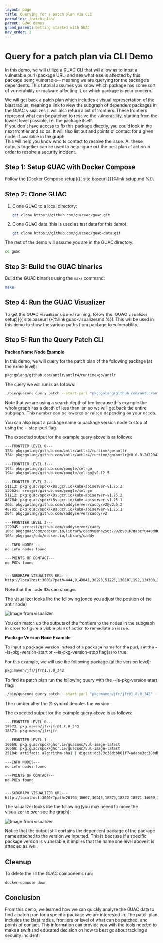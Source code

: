 ```yaml
---
layout: page
title: Querying for a patch plan via CLI
permalink: /patch-plan/
parent: GUAC demos
grand_parent: Getting started with GUAC
nav_order: 3
---
```


# Query for a patch plan via CLI Demo

In this demo, we will utilize a GUAC CLI that will allow us to input a
vulnerable purl (package URL) and see what else is affected by this package
being vulnerable-- meaning we are querying for the package's dependents. This
tutorial assumes you know which package has some sort of vulnerability or
malware affecting it, or which package is your concern.

We will get back a patch plan which includes a visual representation of the
blast radius, meaning a link to view the subgraph of dependent packages in the
GUAC visualizer. It will also return a list of frontiers. These frontiers
represent what can be patched to resolve the vulnerability, starting from the
lowest level possible, i.e. the package itself.  
If you don't have access to fix this package directly, you could look in the
next frontier and so on. It will also list out and points of contact for a given
node, if available in the graph.  
This will help you know who to contact to resolve the issue. All these outputs
together can be used to help figure out the best plan of action in order to
resolve a security incident.

## Step 1: Setup GUAC with Docker Compose

Follow the [Docker Compose setup]({{ site.baseurl }}{%link setup.md %}).

## Step 2: Clone GUAC

1. Clone GUAC to a local directory:

   ```bash
   git clone https://github.com/guacsec/guac.git
   ```

2. Clone GUAC data (this is used as test data for this demo):

   ```bash
   git clone https://github.com/guacsec/guac-data.git
   ```

The rest of the demo will assume you are in the GUAC directory.

```bash
cd guac
```

## Step 3: Build the GUAC binaries

Build the GUAC binaries using the `make` command:

```bash
make
```

## Step 4: Run the GUAC Visualizer

To get the GUAC visualizer up and running, follow the [GUAC visualizer
setup]({{ site.baseurl }}{%link guac-visualizer.md %}). This will be used in
this demo to show the various paths from package to vulnerability.

## Step 5: Run the Query Patch CLI

**Packge Name Node Example** 

In this demo, we will query for the patch plan of
the following package (at the name level):

```bash
pkg:golang/github.com/antlr/antlr4/runtime/go/antlr
```

The query we will run is as follows:

```bash
./bin/guacone query patch --start-purl "pkg:golang/github.com/antlr/antlr4/runtime/go/antlr" --search-depth 10
```

Note that we are using a search depth of ten because this example the whole
graph has a depth of less than ten so we will get back the entire subgraph. This
number can be lowered or raised depending on your needs.

You can also input a package name or package version node to stop at using the
--stop-purl flag.

The expected output for the example query above is as follows:

```bash
---FRONTIER LEVEL 0---
353: pkg:golang/github.com/antlr/antlr4/runtime/go/antlr
354: pkg:golang/github.com/antlr/antlr4/runtime/go/antlr@v0.0.0-20220418222510-f25a4f6275ed

---FRONTIER LEVEL 1---
193: pkg:golang/github.com/google/cel-go
194: pkg:golang/github.com/google/cel-go@v0.12.5

---FRONTIER LEVEL 2---
51113: pkg:guac/spdx/k8s.gcr.io/kube-apiserver-v1.25.2
129824: src:git/github.com/google/cel-go
51112: pkg:guac/spdx/k8s.gcr.io/kube-apiserver-v1.25.2
48784: pkg:guac/spdx/k8s.gcr.io/kube-apiserver-v1.25.1
205: pkg:golang/github.com/caddyserver/caddy/v2@v2.6.2
48785: pkg:guac/spdx/k8s.gcr.io/kube-apiserver-v1.25.1
204: pkg:golang/github.com/caddyserver/caddy/v2

---FRONTIER LEVEL 3---
129945: src:git/github.com/caddyserver/caddy
106: pkg:guac/cdx/docker.io/library/caddy@sha256:7992b931b7da3cf0840dd69ea74b2c67d423faf03408da8abdc31b7590a239a7?tag=latest
105: pkg:guac/cdx/docker.io/library/caddy

---INFO NODES---
no info nodes found

---POINTS OF CONTACT---
no POCs found


---SUBGRAPH VISUALIZER URL---
http://localhost:3000/?path=444,9,49041,36298,51225,130107,192,130308,129720,500,49018,51117,130044,203,130284,129937,465,353,354,193,194,51113,129824,51112,48784,205,48785,204,129945,106,105
```

Note that the node IDs can change.

The visualizer looks like the following (once you adjust the position of the
antlr node)

![Image from visualizer](assets/images/patch-cli-demo1.png)

You can match up the outputs of the frontiers to the nodes in the subgraph in
order to figure a viable plan of action to remediate an issue.

**Package Version Node Example**

To input a package version instead of a package name for the purl, set the
--is-pkg-version-start or --is-pkg-version-stop flag(s) to true.

For this example, we will use the following package (at the version level):

```bash
pkg:maven/jfr/jfr@1.8.0_342
```

To find its patch plan run the following query with the --is-pkg-version-start
flag:

```bash
./bin/guacone query patch --start-purl "pkg:maven/jfr/jfr@1.8.0_342" --search-depth 10 --is-pkg-version-start true
```

The number after the @ symbol denotes the version.

The expected output for the example query above is as follows:

```bash
---FRONTIER LEVEL 0---
18572: pkg:maven/jfr/jfr@1.8.0_342
18571: pkg:maven/jfr/jfr

---FRONTIER LEVEL 1---
16669: pkg:guac/spdx/ghcr.io/guacsec/vul-image-latest
16668: pkg:guac/spdx/ghcr.io/guacsec/vul-image-latest
25104: artifact: algorithm-sha1 | digest:dc323c36dcbb81f74adabe3cc38bdb88bb5dbe66

---INFO NODES---
no info nodes found

---POINTS OF CONTACT---
no POCs found


---SUBGRAPH VISUALIZER URL---
http://localhost:3000/?path=26193,16667,36245,18570,18572,18571,16669,16668,25104
```

The visualizer looks like the following (you may neeed to move the visualizer to
over see the graph):

![Image from visualizer](assets/images/patch-cli-demo2.png)

Notice that the output still contains the dependent package of the package name
attached to the version we inputted. This is because if a specific package
version is vulnerable, it implies that the name one level above it is affected
as well.

## Cleanup

To delete the all the GUAC components run:

```bash
docker-compose down
```

## Conclusion

From this demo, we learned how we can quickly analyze the GUAC data to find a
patch plan for a specific package we are interested in. The patch plan includes
the blast radius, frontiers or level of what can be patched, and points of
contact. This information can provide you with the tools needed to make a swift
and educated decision on how to best go about tackling a security incident!
